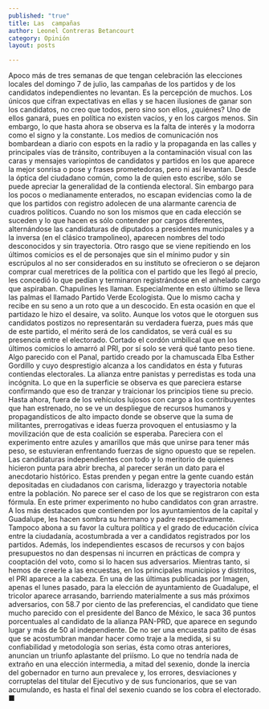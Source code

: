 ```yaml
---
published: "true"
title: Las  campañas
author: Leonel Contreras Betancourt
category: Opinión
layout: posts

---
```


Apoco más de tres semanas de que tengan celebración las elecciones locales del domingo 7 de julio, las campañas de los partidos y de los candidatos independientes no levantan. Es la percepción de muchos. Los únicos que cifran expectativas en ellas y se hacen ilusiones de ganar son los candidatos, no creo que todos, pero sino son ellos, ¿quiénes? Uno de ellos ganará, pues en política no existen vacíos, y en los cargos menos. Sin embargo, lo que hasta ahora se observa es la falta de interés y la modorra como el signo y la constante. Los medios de comunicación nos bombardean a diario con espots en la radio y la propaganda en las calles y principales vías de tránsito, contribuyen a la contaminación visual con las caras y mensajes variopintos de candidatos y partidos en los que aparece la mejor sonrisa o pose y frases prometedoras, pero ni así levantan.
Desde la óptica del ciudadano común, como la de quien esto escribe, sólo se puede apreciar la generalidad de la contienda electoral. Sin embargo para los pocos o medianamente enterados, no escapan evidencias como la de que los partidos con registro adolecen de una alarmante carencia de cuadros políticos. Cuando no son los mismos que en cada elección se suceden y lo que hacen es sólo contender por cargos diferentes, alternándose las candidaturas de diputados a presidentes municipales y a la inversa (en el clásico trampolineo), aparecen nombres del todo desconocidos y sin trayectoria. Otro rasgo que se viene repitiendo en los últimos comicios es el de personajes que sin el mínimo pudor y sin escrúpulos al no ser considerados en su instituto se ofrecieron o se dejaron comprar cual meretrices de la política con el partido que les llegó al precio, les concedió lo que pedían y terminaron registrándose en el anhelado cargo que aspiraban. Chapulines les llaman. Especialmente en esto último se lleva las palmas el llamado Partido Verde Ecologista. Que lo mismo cacha y recibe en su seno a un roto que a un descocido. En esta ocasión en que el partidazo le hizo el desaire, va solito. Aunque los votos que le otorguen sus candidatos postizos no representarán su verdadera fuerza, pues más que de este partido, el mérito será de los candidatos, se verá cuál es su presencia entre el electorado. Cortado el cordón umbilical que en los últimos comicios lo amarró al PRI, por sí solo se verá qué tanto peso tiene. Algo parecido con el Panal, partido creado por la chamuscada Elba Esther Gordillo y cuyo desprestigio alcanza a los candidatos en ésta y futuras contiendas electorales.
La alianza entre panistas y perredistas es toda una incógnita. Lo que en la superficie se observa es que pareciera estarse confirmando que eso de tranzar y traicionar los principios tiene su precio. Hasta ahora, fuera de los vehículos lujosos con cargo a los contribuyentes que han estrenado, no se ve un despliegue de recursos humanos y propagandísticos de alto impacto donde se observe que la suma de militantes, prerrogativas e ideas fuerza provoquen el entusiasmo y la movilización que de esta coalición se esperaba. Pareciera con el experimento entre azules y amarillos que más que unirse para tener más peso, se estuvieran enfrentando fuerzas de signo opuesto que se repelen.
Las candidaturas independientes con todo y lo meritorio de quienes hicieron punta para abrir brecha, al parecer serán un dato para el anecdotario histórico. Estas prenden y pegan entre la gente cuando están depositadas en ciudadanos con carisma, liderazgo y trayectoria notable entre la población. No parece ser el caso de los que se registraron con esta fórmula. En este primer experimento no hubo candidatos con gran arrastre. A los más destacados que contienden por los ayuntamientos de la capital y Guadalupe, les hacen sombra su hermano y padre respectivamente. Tampoco abona a su favor la cultura política y el grado de educación cívica entre la ciudadanía, acostumbrada a ver a candidatos registrados por los partidos. Además, los independientes escasos de recursos y con bajos presupuestos no dan despensas ni incurren en prácticas de compra y cooptación del voto, como si lo hacen sus adversarios.
Mientras tanto, si hemos de creerle a las encuestas, en los principales municipios y distritos, el PRI aparece a la cabeza. En una de las últimas publicadas por Imagen, apenas el lunes pasado, para la elección de ayuntamiento de Guadalupe, el tricolor aparece arrasando, barriendo materialmente a sus más próximos adversarios, con 58.7 por ciento de las preferencias, el candidato que tiene mucho parecido con el presidente del Banco de México, le saca 36 puntos porcentuales al candidato de la alianza PAN-PRD, que aparece en segundo lugar y más de 50 al independiente. De no ser una encuesta patito de ésas que se acostumbran mandar hacer como traje a la medida, si su confiabilidad y metodología son serias, ésta como otras anteriores, anuncian un triunfo aplastante del priísmo. Lo que no tendría nada de extraño en una elección intermedia, a mitad del sexenio, donde la inercia del gobernador en turno aun prevalece y, los errores, desviaciones y corruptelas del titular del Ejecutivo y de sus funcionarios, que se van acumulando, es hasta el final del sexenio cuando se los cobra el electorado. ■
